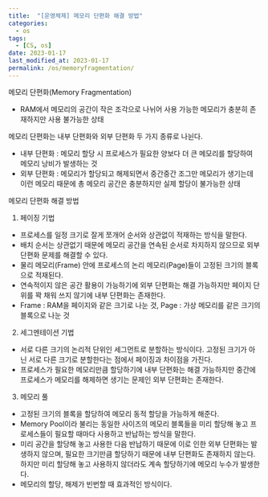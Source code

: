 ```yaml
---
title:  "[운영체제] 메모리 단편화 해결 방법"
categories:
  - os
tags:
  - [CS, os]
date: 2023-01-17
last_modified_at: 2023-01-17
permalink: /os/memoryfragmentation/
---
```


메모리 단편화(Memory Fragmentation)
* RAM에서 메모리의 공간이 작은 조각으로 나뉘어 사용 가능한 메모리가 충분히 존재하지만 사용 불가능한 상태

메모리 단편화는 내부 단편화와 외부 단편화 두 가지 종류로 나뉜다.
* 내부 단편화 : 메모리 할당 시 프로세스가 필요한 양보다 더 큰 메모리를 할당하여 메모리 낭비가 발생하는 것
* 외부 단편화 : 메모리가 할당되고 해제되면서 중간중간 조그만 메모리가 생기는데 이런 메모리 때문에 총 메모리 공간은 충분하지만 실제 할당이 불가능한 상태

메모리 단편화 해결 방법
1. 페이징 기법
* 프로세스를 일정 크기로 잘게 쪼개어 순서와 상관없이 적재하는 방식을 말한다.
* 배치 순서는 상관없기 때문에 메모리 공간을 연속된 순서로 차지하지 않으므로 외부 단편화 문제를 해결할 수 있다.
* 물리 메모리(Frame) 안에 프로세스의 논리 메모리(Page)들이 고정된 크기의 블록으로 적재된다.
* 연속적이지 않은 공간 활용이 가능하기에 외부 단편화는 해결 가능하지만 페이지 단위를 꽉 채워 쓰지 않기에 내부 단편화는 존재한다.
* Frame : RAM을 페이지와 같은 크기로 나눈 것, Page : 가상 메모리를 같은 크기의 블록으로 나눈 것
2. 세그멘테이션 기법
* 서로 다른 크기의 논리적 단위인 세그먼트로 분할하는 방식이다. 고정된 크기가 아닌 서로 다른 크기로 분할한다는 점에서 페이징과 차이점을 가진다.
* 프로세스가 필요한 메모리만큼 할당하기에 내부 단편화는 해결 가능하지만 중간에 프로세스가 메모리를 해제하면 생기는 문제인 외부 단편화는 존재한다.
3. 메모리 풀
* 고정된 크기의 블록을 할당하여 메모리 동적 할당을 가능하게 해준다.
* Memory Pool이라 불리는 동일한 사이즈의 메모리 블록들을 미리 할당해 놓고 프로세스들이 필요할 때마다 사용하고 반납하는 방식을 말한다.
* 미리 공간을 할당해 놓고 사용한 다음 반납하기 때문에 이로 인한 외부 단편화는 발생하지 않으며, 필요한 크기만큼 할당하기 때문에 내부 단편화도 존재하지 않는다. 하지만 미리 할당해 놓고 사용하지 않더라도 계속 할당하기에 메모리 누수가 발생한다.
* 메모리의 할당, 해제가 빈번할 때 효과적인 방식이다.
